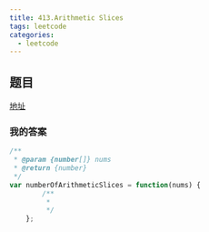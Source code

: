 ```yaml
---
title: 413.Arithmetic Slices
tags: leetcode
categories:
  - leetcode
---
```


## 题目

[地址](https://leetcode.com/problems/arithmetic-slices/description/)

### 我的答案


```js
/**
 * @param {number[]} nums
 * @return {number}
 */
var numberOfArithmeticSlices = function(nums) {
        /**
         * 
         */
    };
```